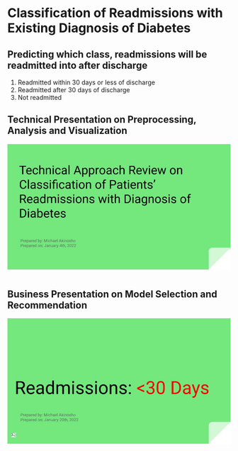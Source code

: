 # Classification of Readmissions with Existing Diagnosis of Diabetes
 <h2>Predicting which class, readmissions will be readmitted into after discharge</h2>
 <ol>
  <li>Readmitted within 30 days or less of discharge</li>
  <li>Readmitted after 30 days of discharge</li>
  <li>Not readmitted</li>
 </ol>
 <h2>Technical Presentation on Preprocessing, Analysis and Visualization</h2>
 <a href="/Michael_Akinosho_diabetes_presentation_technical.pdf"><img src="/Presentation Slides Diabetes Readmission - Technical.jpg" alt="First Order" width="min-content" height="min-content"/></a>
 <h1></h1>
  <h2>Business Presentation on Model Selection and Recommendation</h2>
 <a href="/Michael_Akinosho_diabetes_presentation_non_technical.pdf"><img src="/Presentation Slides Diabetes Readmission - Non-Technical.jpg" alt="First Order" width="min-content" height="min-content"/></a>
